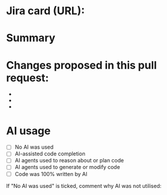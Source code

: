 # Jira card (URL): <!-- Jira URL -->

# Summary

<!-- Add description here -->

# Changes proposed in this pull request:
- 
- 
- 

# AI usage
- [ ] No AI was used
- [ ] AI-assisted code completion
- [ ] AI agents used to reason about or plan code
- [ ] AI agents used to generate or modify code
- [ ] Code was 100% written by AI

If "No AI was used" is ticked, comment why AI was not utilised: <!-- add reasoning here -->
